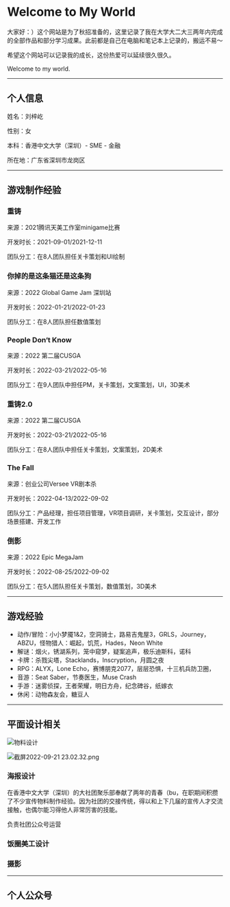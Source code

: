 # **Welcome to My World**

大家好：）这个网站是为了秋招准备的，这里记录了我在大学大二大三两年内完成的全部作品和部分学习成果。此前都是自己在电脑和笔记本上记录的，搬运不易～

希望这个网站可以记录我的成长，这份热爱可以延续很久很久。

Welcome to my world.

***

## 个人信息

姓名：刘梓屹

性别：女

本科：香港中文大学（深圳）- SME - 金融

所在地：广东省深圳市龙岗区

***

## 游戏制作经验

### 重铸

来源：2021腾讯天美工作室minigame比赛

开发时长：2021-09-01/2021-12-11

团队分工：在8人团队担任关卡策划和UI绘制

### 你掉的是这条猫还是这条狗

来源：2022 Global Game Jam 深圳站

开发时长：2022-01-21/2022-01-23

团队分工：在8人团队担任数值策划

### People Don‘t Know

来源：2022 第二届CUSGA

开发时长：2022-03-21/2022-05-16

团队分工：在9人团队中担任PM，关卡策划，文案策划，UI，3D美术

### 重铸2.0

来源：2022 第二届CUSGA

开发时长：2022-03-21/2022-05-16

团队分工：在8人团队中担任关卡策划，文案策划，2D美术

### The Fall

来源：创业公司Versee VR剧本杀

开发时长：2022-04-13/2022-09-02

团队分工：产品经理，担任项目管理，VR项目调研，关卡策划，交互设计，部分场景搭建、开发工作

### 倒影

来源：2022 Epic MegaJam

开发时长：2022-08-25/2022-09-02

团队分工：在5人团队担任关卡策划，数值策划，3D美术

***

## 游戏经验

- 动作/冒险：小小梦魇1&2，空洞骑士，路易吉鬼屋3，GRLS，Journey，ABZU，怪物猎人：崛起，饥荒，Hades，Neon White
- 解谜：烟火，锈湖系列，笼中窥梦，疑案追声，极乐迪斯科，诺科
- 卡牌：杀戮尖塔，Stacklands，Inscryption，月圆之夜
- RPG：ALYX，Lone Echo，赛博朋克2077，层层恐惧，十三机兵防卫圈，
- 音游：Seat Saber，节奏医生，Muse Crash
- 手游：迷雾侦探，王者荣耀，明日方舟，纪念碑谷，纸嫁衣
- 休闲：动物森友会，糖豆人

***

## 平面设计相关

![物料设计](https://s2.loli.net/2022/09/21/r9TOGUsqyzg2fp8.png)

![截屏2022-09-21 23.02.32.png](https://s2.loli.net/2022/09/21/zBoZ4AKwCJQfT3j.png)

### 海报设计

在香港中文大学（深圳）的大社团聚乐部奉献了两年的青春（bu，在职期间积攒了不少宣传物料制作经验。因为社团的交接传统，得以和上下几届的宣传人才交流接触，也偶尔能习得他人非常厉害的技能。

负责社团公众号运营

### 饭圈美工设计

### 摄影

***

## 个人公众号







